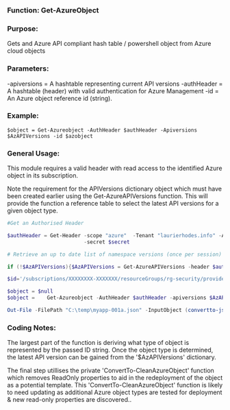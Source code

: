 ### Function:  Get-AzureObject

### Purpose:

Gets and Azure API compliant hash table / powershell object from Azure cloud objects

### Parameters:

-apiversions   = A hashtable representing current API versions
-authHeader    = A hashtable (header) with valid authentication for Azure Management
-id            = An Azure object reference id (string).

### Example:

`$object = Get-Azureobject -AuthHeader $authHeader -Apiversions $AzAPIVersions -id $azobject`

### General Usage:

This module requires a valid header with read access to the identified Azure object in its subscription.  

Note the requirement for the APIVersions dictionary object which must have been created earlier using the Get-AzureAPIVersions function.  This will provide the function a reference table to select the latest API versions for a given object type.  

```powershell
#Get an Authorised Header

$authHeader = Get-Header -scope "azure"  -Tenant "laurierhodes.info" -AppId "XXXXXXXXXXXXXXXXXXXXXXXXXXXXX" `
                         -secret $secret

# Retrieve an up to date list of namespace versions (once per session)

if (!$AzAPIVersions){$AzAPIVersions = Get-AzureAPIVersions -header $authHeader -SubscriptionID "XXXXXXXXXXXXXXXXXXXXXXXXXXXX"}

$id='/subscriptions/XXXXXXXX-XXXXXXX/resourceGroups/rg-security/providers/Microsoft.Insights/dataCollectionRules/syslogapp-001'

$object = $null
$object =    Get-Azureobject -AuthHeader $authHeader -apiversions $AzAPIVersions -id $id

Out-File -FilePath "C:\temp\myapp-001a.json" -InputObject (convertto-json -InputObject $object -Depth 10) -Force 
```

### Coding Notes:

The largest part of the function is deriving what type of object is represented by the passed ID string.  Once the object type is determined, the latest API version can be gained from the '$AzAPIVersions' dictionary.

The final step utillises the private 'ConvertTo-CleanAzureObject' function which removes ReadOnly properties to aid in the redeployment of the object as a potential template.  This 'ConvertTo-CleanAzureObject' function is likely to need updating as additional Azure object types are tested for deployment & new read-only properties are discovered..
